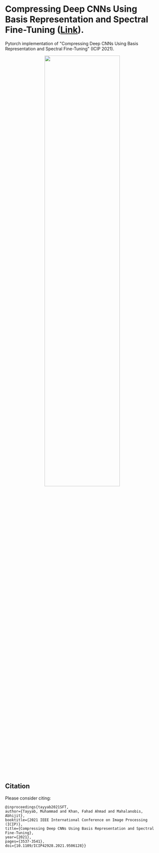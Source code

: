 # Compressing Deep CNNs Using Basis Representation and Spectral Fine-Tuning ([Link](https://arxiv.org/abs/2105.10436)).

Pytorch implementation of "Compressing Deep CNNs Using Basis Representation and Spectral Fine-Tuning" (ICIP 2021).

<div align=center><img src="img/framework.jpeg" height = "60%" width = "70%"/></div>


## Citation
Please consider citing:

```
@inproceedings{tayyab2021SFT,
author={Tayyab, Muhammad and Khan, Fahad Ahmad and Mahalanobis, Abhijit},
booktitle={2021 IEEE International Conference on Image Processing (ICIP)},
title={Compressing Deep CNNs Using Basis Representation and Spectral Fine-Tuning},
year={2021},
pages={3537-3541},
doi={10.1109/ICIP42928.2021.9506128}}
```